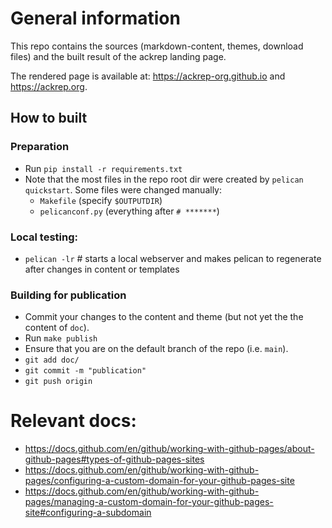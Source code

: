 # General information

This repo contains the sources (markdown-content, themes, download files) and the built result of the ackrep landing page.


The rendered page is available at: <https://ackrep-org.github.io> and <https://ackrep.org>.


## How to built

### Preparation

- Run `pip install -r requirements.txt`
- Note that the most files in the repo root dir were created by `pelican quickstart`. Some files were changed manually:
    - `Makefile` (specify `$OUTPUTDIR`)
    - `pelicanconf.py` (everything after `# *******`)

### Local testing:

- `pelican -lr` # starts a local webserver and makes pelican to regenerate after changes in content or templates

### Building for publication

- Commit your changes to the content and theme (but not yet the the content of `doc`).
- Run `make publish`
- Ensure that you are on the default branch of the repo (i.e. `main`).
- `git add doc/`
- `git commit -m "publication"`
- `git push origin`


# Relevant docs:


- https://docs.github.com/en/github/working-with-github-pages/about-github-pages#types-of-github-pages-sites
- https://docs.github.com/en/github/working-with-github-pages/configuring-a-custom-domain-for-your-github-pages-site
- https://docs.github.com/en/github/working-with-github-pages/managing-a-custom-domain-for-your-github-pages-site#configuring-a-subdomain
